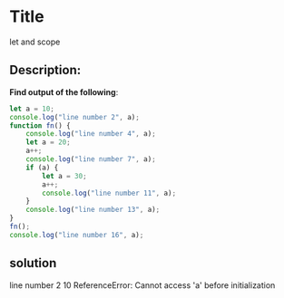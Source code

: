 # Title 
let and scope

## Description:
**Find output of the following**:

```javascript
let a = 10;
console.log("line number 2", a);
function fn() {
    console.log("line number 4", a);
    let a = 20;
    a++;
    console.log("line number 7", a);
    if (a) {
        let a = 30;
        a++;
        console.log("line number 11", a);
    }
    console.log("line number 13", a);
}
fn();
console.log("line number 16", a);

```
## solution
line number 2 10
ReferenceError: Cannot access 'a' before initialization


